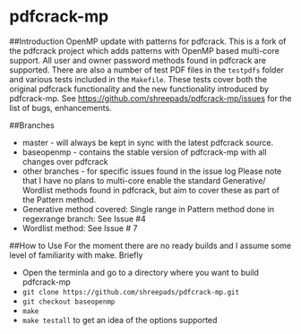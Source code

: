 # pdfcrack-mp

##Introduction
OpenMP update with patterns for pdfcrack.
This is a fork of the pdfcrack project which adds patterns with OpenMP based multi-core support. All user and owner password methods found in pdfcrack are supported.
There are also a number of test PDF files in the `testpdfs` folder and various tests included in the `Makefile`. These tests cover both the original pdfcrack functionality and the new functionality introduced by pdfcrack-mp.
See https://github.com/shreepads/pdfcrack-mp/issues for the list of bugs, enhancements.

##Branches
* master - will always be kept in sync with the latest pdfcrack source.
* baseopenmp - contains the stable version of pdfcrack-mp with all changes over pdfcrack
* other branches - for specific issues found in the issue log
Please note that I have no plans to multi-core enable the standard Generative/ Wordlist methods found in pdfcrack, but aim to cover these as part of the Pattern method.
* Generative method covered: Single range in Pattern method done in regexrange branch: See Issue #4
* Wordlist method: See Issue # 7

##How to Use
For the moment there are no ready builds and I assume some level of familiarity with make.
Briefly
* Open the terminla and go to a directory where you want to build pdfcrack-mp
* `git clone https://github.com/shreepads/pdfcrack-mp.git`
* `git checkout baseopenmp`
* `make`
* `make testall` to get an idea of the options supported
